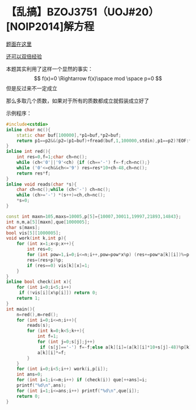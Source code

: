 # 【乱搞】BZOJ3751（UOJ#20）[NOIP2014]解方程

[题面在这里](http://www.lydsy.com/JudgeOnline/problem.php?id=3751)

[还可以双倍经验](http://uoj.ac/problem/20)



本题其实利用了这样一个显然的事实：
$$
f(x)=0 \Rightarrow f(x)\space mod \space p=0
$$
但是反过来不一定成立

那么多取几个质数，如果对于所有的质数都成立就假装成立好了



示例程序：

```C++
#include<cstdio>
inline char nc(){
	static char buf[100000],*p1=buf,*p2=buf;
	return p1==p2&&(p2=(p1=buf)+fread(buf,1,100000,stdin),p1==p2)?EOF:*p1++;
}
inline int red(){
	int res=0,f=1;char ch=nc();
	while (ch<'0'||'9'<ch) {if (ch=='-') f=-f;ch=nc();}
	while ('0'<=ch&&ch<='9') res=res*10+ch-48,ch=nc();
	return res*f;
}
inline void reads(char *s){
	char ch=nc();while (ch<'-') ch=nc();
	while (ch>='-') *(s++)=ch,ch=nc();
	*s=0;
}

const int maxn=105,maxs=10005,p[5]={10007,30011,19997,21893,14843};
int n,m,a[5][maxn],que[1000005];
char s[maxs];
bool vis[5][1000005];
void work(int k,int p){
	for (int x=1;x<p;x++){
		int res=0;
		for (int pow=1,i=0;i<=n;i++,pow=pow*x%p) (res+=pow*a[k][i])%=p;
		res=(res+p)%p;
		if (res==0) vis[k][x]=1;
	}
}
inline bool check(int x){
	for (int i=0;i<5;i++)
	 if (!vis[i][x%p[i]]) return 0;
	return 1;
}
int main(){
	n=red(),m=red();
	for (int i=0;i<=n;i++){
		reads(s);
		for (int k=0;k<5;k++){
			int f=1;
			for (int j=0;s[j];j++)
			 if (s[j]=='-') f=-f;else a[k][i]=(a[k][i]*10+s[j]-48)%p[k];
			a[k][i]*=f;
		}
	}
	for (int i=0;i<5;i++) work(i,p[i]);
	int ans=0;
	for (int i=1;i<=m;i++) if (check(i)) que[++ans]=i;
	printf("%d\n",ans);
	for (int i=1;i<=ans;i++) printf("%d\n",que[i]);
	return 0;
}
```

